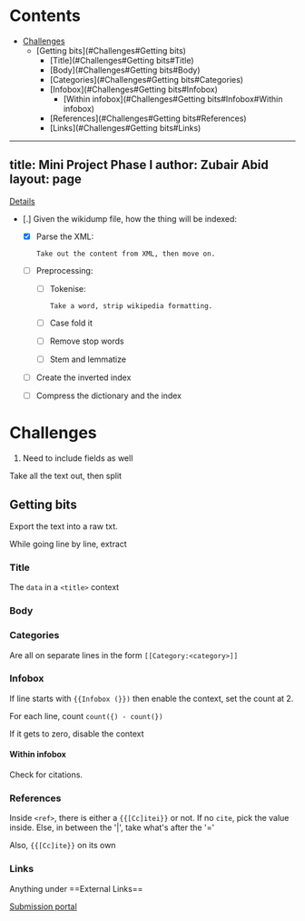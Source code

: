 # Contents

- [Challenges](#Challenges)
    - [Getting bits](#Challenges#Getting bits)
        - [Title](#Challenges#Getting bits#Title)
        - [Body](#Challenges#Getting bits#Body)
        - [Categories](#Challenges#Getting bits#Categories)
        - [Infobox](#Challenges#Getting bits#Infobox)
            - [Within infobox](#Challenges#Getting bits#Infobox#Within infobox)
        - [References](#Challenges#Getting bits#References)
        - [Links](#Challenges#Getting bits#Links)

---
title: Mini Project Phase I
author: Zubair Abid
layout: page
---



[Details](./Mini_Project_Phase1.pdf)

- [.] Given the wikidump file, how the thing will be indexed:
    - [X] Parse the XML: 
          
          Take out the content from XML, then move on.
          
    - [ ] Preprocessing:
        - [ ] Tokenise: 
              
              Take a word, strip wikipedia formatting.
        - [ ] Case fold it
        - [ ] Remove stop words
        - [ ] Stem and lemmatize
    - [ ] Create the inverted index
    - [ ] Compress the dictionary and the index

# Challenges

1. Need to include fields as well

Take all the text out, then split 

## Getting bits

Export the text into a raw txt.

While going line by line, extract

### Title

The `data` in a `<title>` context

### Body

### Categories

Are all on separate lines in the form `[[Category:<category>]]`

### Infobox

If line starts with `{{Infobox (}})` then enable the context, set the count at 2.

For each line, count `count({) - count(})`

If it gets to zero, disable the context

#### Within infobox

Check for citations.

### References

Inside `<ref>`, there is either a `{{[Cc]itei}}` or not. If no `cite`, pick the
value inside. Else, in between the '|', take what's after the '='

Also, `{{[Cc]ite}}` on its own

### Links

Anything under ==External Links==

[Submission portal](https://moodle.iiit.ac.in/mod/assign/view.php?id=24962)
